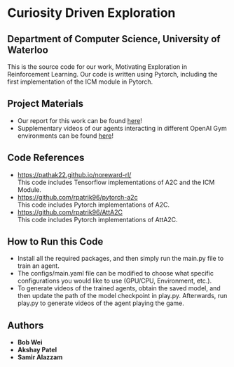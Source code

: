# Curiosity Driven Exploration
## Department of Computer Science, University of Waterloo
This is the source code for our work, Motivating Exploration in Reinforcement Learning. Our code is written using Pytorch, including the first implementation of the ICM module in Pytorch.

## Project Materials
- Our report for this work can be found [here](paper/main.pdf)!
- Supplementary videos of our agents interacting in different OpenAI Gym environments can be found [here](https://drive.google.com/drive/folders/1afjQFvrJse2phQuTrLDE0FhVifQKpM2K?usp=sharing)!

## Code References
- https://pathak22.github.io/noreward-rl/ </br>
This code includes Tensorflow implementations of A2C and the ICM Module.
- https://github.com/rpatrik96/pytorch-a2c </br>
This code includes Pytorch implementations of A2C.
- https://github.com/rpatrik96/AttA2C </br>
This code includes Pytorch implementations of AttA2C.

## How to Run this Code
- Install all the required packages, and then simply run the main.py file to train an agent. 
- The configs/main.yaml file can be modified to choose what specific configurations you would like to use (GPU/CPU, Environment, etc.). 
- To generate videos of the trained agents, obtain the saved model, and then update the path of the model checkpoint in play.py. Afterwards, run play.py to generate videos of the agent playing the game.

## Authors

* **Bob Wei**
* **Akshay Patel**
* **Samir Alazzam**
